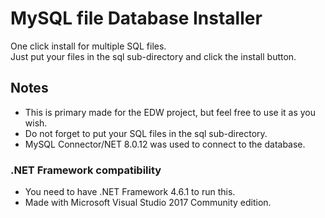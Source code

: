 # MySQL file Database Installer
One click install for multiple SQL files.<br>
Just put your files in the sql sub-directory and click the install button.

## Notes
- This is primary made for the EDW project, but feel free to use it as you wish.<br>
- Do not forget to put your SQL files in the sql sub-directory.<br>
- MySQL Connector/NET 8.0.12 was used to connect to the database.

### .NET Framework compatibility
- You need to have .NET Framework 4.6.1 to run this.<br>
- Made with Microsoft Visual Studio 2017 Community edition.
